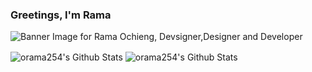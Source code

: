 ### Greetings, I'm Rama

<img src="https://raw.githubusercontent.com/orama254/orama254/master/orama254_readme_banner.png" alt="Banner Image for Rama Ochieng, Devsigner,Designer and Developer">

<p><img align="center" alt="orama254's Github Stats" src="https://github-readme-stats.orama254.vercel.app/api?username=orama254&hide=stars&theme=chartreuse-dark&show_icons=true" /> <img align="center" alt="orama254's Github Stats" src="https://github-readme-stats.orama254.vercel.app/api/top-langs?username=orama254&theme=chartreuse-dark&show_icons=true&layout=compact" /></p>





<!--
**orama254/orama254** is a ✨ _special_ ✨ repository because its `README.md` (this file) appears on your GitHub profile.

Here are some ideas to get you started:

- 🔭 I’m currently working on ...
- 🌱 I’m currently learning ...
- 👯 I’m looking to collaborate on ...
- 🤔 I’m looking for help with ...
- 💬 Ask me about ...
- 📫 How to reach me: ...
- 😄 Pronouns: ...
- ⚡ Fun fact: ...
-->
